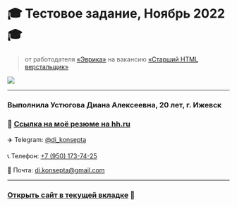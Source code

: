 # :mortar_board: Тестовое задание, Ноябрь 2022 :mortar_board:

> от работодателя [«Эврика»](https://aevrika.ru/) на вакансию [«Старший HTML верстальщик»](https://hh.ru/vacancy/71828540)

![](https://github.com/dikonsepta/processing24/blob/master/img/cover.png)

---

### Выполнила Устюгова Диана Алексеевна, 20 лет, г. Ижевск

### :card_index: [Ссылка на моё резюме на hh.ru](https://hh.ru/resume/90964836ff0b467b990039ed1f467946736537)

:airplane: Telegram: [@di_konsepta](https://t.me/di_konsepta)

:telephone_receiver: Телефон: [+7 (950) 173-74-25](tel:+79501737425)

:e-mail: Почта: [di.konsepta@gmail.com](mailto:di.konsepta@gmail.com)

---

### [Открыть сайт в текущей вкладке](https://dikonsepta.github.io/processing24/) :rocket:
